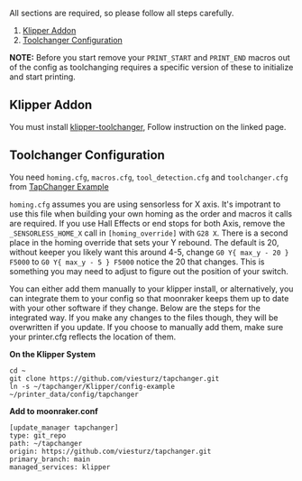 All sections are required, so please follow all steps carefully.

1. [Klipper Addon](#klipper-addon)
2. [Toolchanger Configuration](#toolchanger-configuration)

**NOTE:** Before you start remove your `PRINT_START` and `PRINT_END` macros out of the config as toolchanging requires a specific version of these to initialize and start printing.

## Klipper Addon

You must install [klipper-toolchanger](https://github.com/viesturz/klipper-toolchanger/), Follow instruction on the linked page.


## Toolchanger Configuration

You need `homing.cfg`, `macros.cfg`, `tool_detection.cfg` and `toolchanger.cfg` from [TapChanger Example](https://github.com/viesturz/tapchanger/tree/main/Klipper/config-example)

`homing.cfg` assumes you are using sensorless for X axis.  It's impotrant to use this file when building your own homing as the order and macros it calls are required.  If you use Hall Effects or end stops for both Axis, remove the `_SENSORLESS_HOME_X` call in `[homing_override]` with `G28 X`.  There is a second place in the homing override that sets your Y rebound.  The default is 20, without keeper you likely want this around 4-5, change `G0 Y{ max_y - 20 } F5000` to `G0 Y{ max_y - 5 } F5000` notice the 20 that changes.  This is something you may need to adjust to figure out the position of your switch.

You can either add them manually to your klipper install, or alternatively, you can integrate them to your config so that moonraker keeps them up to date with your other software if they change. Below are the steps for the integrated way. If you make any changes to the files though, they will be overwritten if you update. If you choose to manually add them, make sure your printer.cfg reflects the location of them.

**On the Klipper System** 
```
cd ~
git clone https://github.com/viesturz/tapchanger.git
ln -s ~/tapchanger/Klipper/config-example ~/printer_data/config/tapchanger
```

**Add to moonraker.conf**
```
[update_manager tapchanger]
type: git_repo
path: ~/tapchanger
origin: https://github.com/viesturz/tapchanger.git
primary_branch: main
managed_services: klipper
```
